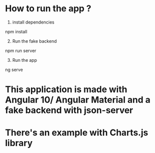 # How to run the app ?

1. install dependencies 

  npm install
  
2. Run the fake backend

  npm run server 

3. Run the app

  ng serve

# This application is made with Angular 10/ Angular Material and a fake backend with json-server
# There's an example with Charts.js library
